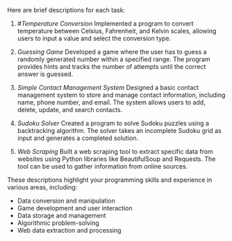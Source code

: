 Here are brief descriptions for each task:

1. #*Temperature Conversion*
Implemented a program to convert temperature between Celsius, Fahrenheit, and Kelvin scales, allowing users to input a value and select the conversion type.



2. *Guessing Game*
Developed a game where the user has to guess a randomly generated number within a specified range. The program provides hints and tracks the number of attempts until the correct answer is guessed.


3. *Simple Contact Management System*
Designed a basic contact management system to store and manage contact information, including name, phone number, and email. The system allows users to add, delete, update, and search contacts.

4. *Sudoku Solver*
Created a program to solve Sudoku puzzles using a backtracking algorithm. The solver takes an incomplete Sudoku grid as input and generates a completed solution.


6. *Web Scraping*
Built a web scraping tool to extract specific data from websites using Python libraries like BeautifulSoup and Requests. The tool can be used to gather information from online sources.

These descriptions highlight your programming skills and experience in various areas, including:
- Data conversion and manipulation
- Game development and user interaction
- Data storage and management
- Algorithmic problem-solving
- Web data extraction and processing
